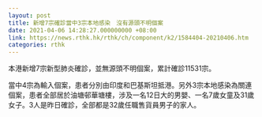 ```yaml
---
layout: post
title: 新增7宗確診當中3宗本地感染　沒有源頭不明個案
date: 2021-04-06 14:28:27.000000000 +08:00
link: https://news.rthk.hk/rthk/ch/component/k2/1584404-20210406.htm
categories: rthk
---
```


本港新增7宗新型肺炎確診，並無源頭不明個案，累計確診11531宗。

當中4宗為輸入個案，患者分別由印度和巴基斯坦抵港。另外3宗本地感染為關連個案，患者全部居於油塘邨華塘樓，涉及一名12日大的男嬰、一名7歲女童及31歲女子。3人是昨日確診，全部都是32歲任職售貨員男子的家人。
